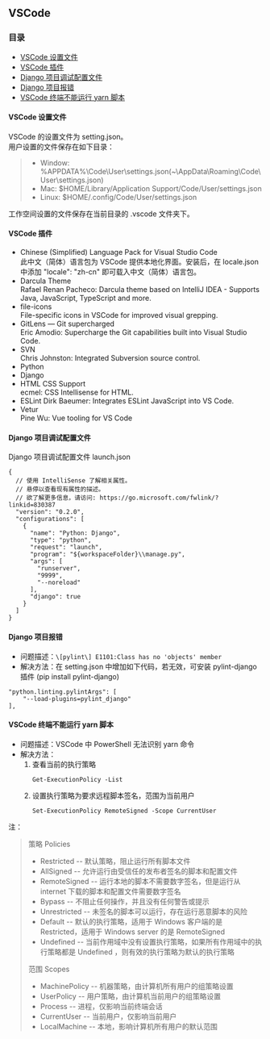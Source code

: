 ## VSCode


### 目录
- [VSCode 设置文件](#VSCode-设置文件)  
- [VSCode 插件](#VSCode-插件)  
- [Django 项目调试配置文件](#Django-项目调试配置文件)  
- [Django 项目报错](#Django-项目报错)  
- [VSCode 终端不能运行 yarn 脚本](#VSCode-终端不能运行-yarn-脚本)


#### VSCode 设置文件
VSCode 的设置文件为 setting.json。  
用户设置的文件保存在如下目录：
> - Window: %APPDATA%\Code\User\settings.json(~\AppData\Roaming\Code\User\settings.json)
> - Mac: $HOME/Library/Application Support/Code/User/settings.json
> - Linux: $HOME/.config/Code/User/settings.json

工作空间设置的文件保存在当前目录的 .vscode 文件夹下。


#### VSCode 插件
- Chinese (Simplified) Language Pack for Visual Studio Code  
此中文（简体）语言包为 VSCode 提供本地化界面。安装后，在 locale.json 中添加 "locale": "zh-cn" 即可载入中文（简体）语言包。
- Darcula Theme  
Rafael Renan Pacheco: Darcula theme based on IntelliJ IDEA - Supports Java, JavaScript, TypeScript and more.
- file-icons  
File-specific icons in VSCode for improved visual grepping.
- GitLens — Git supercharged  
Eric Amodio: Supercharge the Git capabilities built into Visual Studio Code.
- SVN  
Chris Johnston: Integrated Subversion source control.
- Python  
- Django  
- HTML CSS Support  
ecmel: CSS Intellisense for HTML.
- ESLint
Dirk Baeumer: Integrates ESLint JavaScript into VS Code.
- Vetur  
Pine Wu: Vue tooling for VS Code


#### Django 项目调试配置文件
Django 项目调试配置文件 launch.json
```
{
  // 使用 IntelliSense 了解相关属性。 
  // 悬停以查看现有属性的描述。
  // 欲了解更多信息，请访问: https://go.microsoft.com/fwlink/?linkid=830387
  "version": "0.2.0",
  "configurations": [
    {
      "name": "Python: Django",
      "type": "python",
      "request": "launch",
      "program": "${workspaceFolder}\\manage.py",
      "args": [
        "runserver",
        "9999",
        "--noreload"
      ],
      "django": true
    }
  ]
}
```


#### Django 项目报错
- 问题描述：`\[pylint\] E1101:Class has no 'objects' member`
- 解决方法：在 setting.json 中增加如下代码，若无效，可安装 pylint-django 插件 (pip install pylint-django)
```
"python.linting.pylintArgs": [
    "--load-plugins=pylint_django"
],
```


#### VSCode 终端不能运行 yarn 脚本
- 问题描述：VSCode 中 PowerShell 无法识别 yarn 命令
- 解决方法：
  1. 查看当前的执行策略
      ```shell
      Get-ExecutionPolicy -List
      ```
  2. 设置执行策略为要求远程脚本签名，范围为当前用户
      ```shell
      Set-ExecutionPolicy RemoteSigned -Scope CurrentUser
      ```

注：
> 策略 Policies
> - Restricted -- 默认策略，阻止运行所有脚本文件
> - AllSigned -- 允许运行由受信任的发布者签名的脚本和配置文件
> - RemoteSigned -- 运行本地的脚本不需要数字签名，但是运行从 internet 下载的脚本和配置文件需要数字签名
> - Bypass -- 不阻止任何操作，并且没有任何警告或提示
> - Unrestricted -- 未签名的脚本可以运行，存在运行恶意脚本的风险
> - Default -- 默认的执行策略，适用于 Windows 客户端的是 Restricted，适用于 Windows server 的是 RemoteSigned
> - Undefined -- 当前作用域中没有设置执行策略，如果所有作用域中的执行策略都是 Undefined ，则有效的执行策略为默认的执行策略
>
> 范围 Scopes
> - MachinePolicy -- 机器策略，由计算机所有用户的组策略设置
> - UserPolicy -- 用户策略，由计算机当前用户的组策略设置
> - Process -- 进程，仅影响当前终端会话
> - CurrentUser -- 当前用户，仅影响当前用户
> - LocalMachine -- 本地，影响计算机所有用户的默认范围
